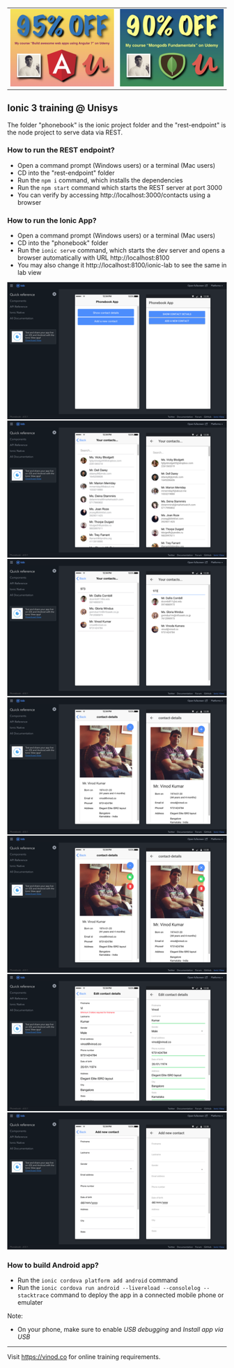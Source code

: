 <table>
<tr>
    <td>
        <a href="http://bit.ly/2D9pxjW" target="_blank">
        <img src="https://github.com/kayartaya-vinod/2018_11_Unisys_TypeORM/raw/master/angular7.jpeg">
        </a>
    </td>
    <td>
        <a href="https://www.udemy.com/mongodb-fundamentals/?couponCode=FIRST500" target="_blank">
        <img src="https://github.com/kayartaya-vinod/2018_11_Unisys_TypeORM/raw/master/mongodb.jpeg">
        </a>
    </td>
</tr>
</table>


## Ionic 3 training @ Unisys

The folder "phonebook" is the ionic project folder and the "rest-endpoint" is the node project to serve data via REST.

### How to run the REST endpoint?

* Open a command prompt (Windows users) or a terminal (Mac users)
* CD into the "rest-endpoint" folder
* Run the `npm i` command, which installs the dependencies
* Run the `npm start` command which starts the REST server at port 3000
* You can verify by accessing http://localhost:3000/contacts using a browser

### How to run the Ionic App?

* Open a command prompt (Windows users) or a terminal (Mac users)
* CD into the "phonebook" folder
* Run the `ionic serve` command, which starts the dev server and opens a browser automatically with URL http://localhost:8100
* You may also change it http://localhost:8100/ionic-lab to see the same in lab view

![""](./images/1.png)
![""](./images/2.png)
![""](./images/3.png)
![""](./images/4.png)
![""](./images/5.png)
![""](./images/6.png)
![""](./images/7.png)


### How to build Android app?

* Run the `ionic cordova platform add android` command
* Run the `ionic cordova run android --livereload --consolelog --stacktrace` command to deploy the app in a connected mobile phone or emulater

Note:

* On your phone, make sure to enable *USB debugging* and *Install app via USB*

---

Visit https://vinod.co for online training requirements.
